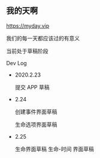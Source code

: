 我的天啊
---------

https://myday.vip

我们的每一天都应该过的有意义


当前处于草稿阶段

Dev Log

* 2020.2.23 

	提交 APP 草稿
* 2.24 

	创建事件界面草稿
	
	生命选项界面草稿
* 2.25

	生命界面草稿
	生命-时间 界面草稿
